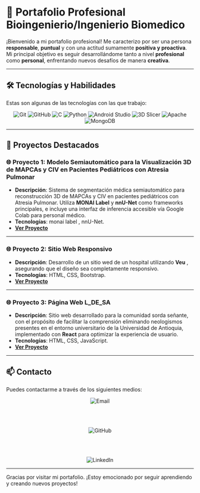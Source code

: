 # 💼 Portafolio Profesional Bioingenierio/Ingenierio Biomedico
¡Bienvenido a mi portafolio profesional! Me caracterizo por ser una persona **responsable**, **puntual** y con una actitud sumamente **positiva y proactiva**. Mi principal objetivo es seguir desarrollándome tanto a nivel **profesional** como **personal**, enfrentando nuevos desafíos de manera  **creativa**.

---

## 🛠️ Tecnologías y Habilidades

Estas son algunas de las tecnologías con las que trabajo:

<p align="center">
  <img src="https://img.shields.io/badge/Git-F05032?style=for-the-badge&logo=git&logoColor=white" alt="Git" />
  <img src="https://img.shields.io/badge/GitHub-181717?style=for-the-badge&logo=github&logoColor=white" alt="GitHub" />
  <img src="https://img.shields.io/badge/C-A8B9CC?style=for-the-badge&logo=c&logoColor=white" alt="C" />
  <img src="https://img.shields.io/badge/Python-3776AB?style=for-the-badge&logo=python&logoColor=white" alt="Python" />
  <img src="https://img.shields.io/badge/Android%20Studio-3DDC84?style=for-the-badge&logo=android-studio&logoColor=white" alt="Android Studio" />
  <img src="https://img.shields.io/badge/3D%20Slicer-005C9C?style=for-the-badge&logoColor=white" alt="3D Slicer" />
  <img src="https://img.shields.io/badge/Apache-D22128?style=for-the-badge&logo=apache&logoColor=white" alt="Apache" />
  <img src="https://img.shields.io/badge/MongoDB-47A248?style=for-the-badge&logo=mongodb&logoColor=white" alt="MongoDB" />
</p>

---

## 🚀 Proyectos Destacados

### 🌐 Proyecto 1: **Modelo Semiautomático para la Visualización 3D de MAPCAs y CIV en Pacientes Pediátricos con Atresia Pulmonar**
- **Descripción**: Sistema de segmentación médica semiautomático para reconstrucción 3D de MAPCAs y CIV en pacientes pediátricos con Atresia Pulmonar. Utiliza **MONAI Label** y **nnU-Net** como frameworks principales, e incluye una interfaz de inferencia accesible vía Google Colab para personal médico.
- **Tecnologías**: monai label , nnU-Net.
- **[Ver Proyecto](https://github.com/Andresf-Asprilla/Modelo-segmentacion-APCIVMAPCAs)**

---

### 🌐 Proyecto 2: **Sitio Web Responsivo**
- **Descripción**: Desarrollo de un sitio wed  de un hospital utilizando **Veu** , asegurando que el diseño sea completamente responsivo.
- **Tecnologías**: HTML, CSS, Bootstrap.
- **[Ver Proyecto](https://github.com/Andresf-Asprilla/lisconsultas)**

---

### 🌐 Proyecto 3: **Página Web L_DE_SA**
- **Descripción**: Sitio web desarrollado para la comunidad sorda señante, con el propósito de facilitar la comprensión eliminando neologismos presentes en el entorno universitario de la Universidad de Antioquia, implementado con **React** para optimizar la experiencia de usuario.
- **Tecnologías**: HTML, CSS, JavaScript.
- **[Ver Proyecto](https://github.com/Andresf-Asprilla/L_DE_SA_react)**


---


## 📫 Contacto

Puedes contactarme a través de los siguientes medios:

<div align="center">

  <!-- Sección de Email -->
  <a href="mailto:luis.asprilla@est.iudigital.edu.co" style="text-decoration: none;">
    <img src="https://img.shields.io/badge/Email-EA4335?style=for-the-badge&logo=gmail&logoColor=white" alt="Email" />
  </a>

  <br><br>

  <!-- Sección de GitHub -->
  <a href="https://github.com/Andresf-Asprilla?tab=repositories" style="text-decoration: none;">
    <img src="https://img.shields.io/badge/GitHub-181717?style=for-the-badge&logo=github&logoColor=white" alt="GitHub" />
  </a>

  <br><br>

  <!-- Sección de LinkedIn -->
  <a href="https://www.linkedin.com/in/andres-felipe-asprilla-mosquera-ba4471304" style="text-decoration: none;">
    <img src="https://img.shields.io/badge/LinkedIn-0A66C2?style=for-the-badge&logo=linkedin&logoColor=white" alt="LinkedIn" />
  </a>

</div>




---

Gracias por visitar mi portafolio. ¡Estoy emocionado por seguir aprendiendo y creando nuevos proyectos!
